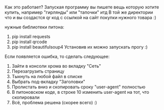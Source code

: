 Как это работает? 
Запуская программу вы пишете вещь которую хотите купить, например "гирлянды" или "тапочки" итд
В той же директории что и вы создастся qr код с ссылкой на сайт покупки нужного товара :)

нужные библиотеки питона:
1) pip install requests
2) pip install qrcode
3) pip install beautifulsoup4
Установив их можно запускать прогу :)







Если появляется ошибка, то сделать следующее:
1) Зайти в консоли хрома во вкладку "Сеть"
2) Перезагрузить страницу
3) Тыкнуть на любой файл в списке
4) Выбрать под-вкладку "Заголовки"
5) Пролистать вниз и скопировать сроку "user-agent" полностью
6) В питоновском коде, в строке 10 изменить user-agent на тот, что скопировали
7) Всё, проблема решена (скорее всего)
 :)

